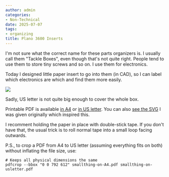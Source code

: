 ```yaml
---
author: admin
categories:
- Non-Technical
date: 2025-07-07
tags:
- organizing
title: Plano 3600 Inserts
---
```


I'm not sure what the correct name for these parts organizers is. I usually call them "Tackle Boxes", even though that's not quite right. People tend to use them to store tiny screws and so on. I use them for electronics.

Today I designed little paper insert to go into them (in CAD), so I can label which electronics are which and find them more easily.

![](plano-usletter.jpg)

Sadly, US letter is not quite big enough to cover the whole box.

Printable PDF is available [in A4](https://za3k.com/archive/plano-insert-a4.pdf) or [in US letter](https://za3k.com/archive/plano-insert-usletter.pdf). You can also [see the SVG](https://za3k.com/archive/plano-insert-usletter.svg) I was given originally which inspired this.

I recomment holding the paper in place with double-stick tape. If you don't have that, the usual trick is to roll normal tape into a small loop facing outwards.

P.S., to crop a PDF from A4 to US letter (assuming everything fits on both) without inflating the file size, use:

```
# Keeps all physical dimensions the same
pdfcrop --bbox "0 0 792 612" smallthing-on-A4.pdf smallthing-on-usletter.pdf
```

